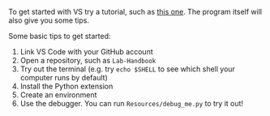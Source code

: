To get started with VS try a tutorial, such as [this one](https://code.visualstudio.com/docs/getstarted/getting-started). The program itself will also give you some tips.

Some basic tips to get started:
1. Link VS Code with your GitHub account
2. Open a repository, such as `Lab-Handbook`
3. Try out the terminal (e.g. try `echo $SHELL` to see which shell your computer runs by default)
4. Install the Python extension
5. Create an environment
6. Use the debugger. You can run `Resources/debug_me.py` to try it out!